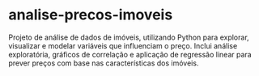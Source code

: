 # analise-precos-imoveis
Projeto de análise de dados de imóveis, utilizando Python para explorar, visualizar e modelar variáveis que influenciam o preço. Inclui análise exploratória, gráficos de correlação e aplicação de regressão linear para prever preços com base nas características dos imóveis.
